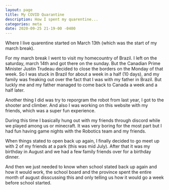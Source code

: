 ```yaml
---
layout: page
title: My COVID Quarantine
description: How I spent my quarentine...
categories: meta
date: 2020-09-25 21-19-00 -0400
---
```


Where I live quarentine started on March 13th (which was the start of my march break).

For my march break I went to visit my homecountry of Brazil. I left on the saturday, march 14th and got there on the sunday. 
But the Canadian Prime Minister Justin Trudeau decided to close the borders on the Monday of that week. So I was stuck in Brazil for about a week in a half (10 days), and my family was freaking out over the fact that I was with my father in Brazil. 
But luckly me and my father managed to come back to Canada a week and a half later.

Another thing I did was try to reporgram the robot from last year, I got to the shooter and climber. And also I was working on this website with my friends, which was a super fun experience. 

During this time I basically hung out with my friends through discord while we played among us or minecraft. It was very boring for the most part but I had fun having game nights with the Robotics team and my friends. 

When things stated to open back up again, I finally decided to go meet up with 2 of my friends at a park (this was mid July). After that it was my birthday in August and we had a few family friends over for a birthday dinner. 

And then we just needed to know when school stated back up again and how it would work, the school board and the province spent the entire month of august disscussing this and only telling us how it would go a week before school started. 
